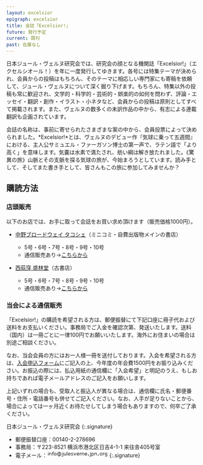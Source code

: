 ```yaml
---
layout: excelsior
epigraph: excelsior
title: 会誌「Excelsior!」
future: 発行予定
current: 既刊
past: 在庫なし
---
```

日本ジュール・ヴェルヌ研究会では、研究会の顔となる機関誌「Excelsior!」（エクセルシオール！）を年に一度発行してゆきます。各号には特集テーマが決められ、会員からの投稿はもちろん、そのテーマに相応しい専門家にも寄稿を依頼して、ジュール・ヴェルヌについて深く掘り下げます。もちろん、特集以外の投稿も常に歓迎され、文学的・科学的・芸術的・娯楽的の如何を問わず、評論・エッセイ・翻訳・創作・イラスト・小ネタなど、会員からの投稿は原則としてすべて掲載されます。また、ヴェルヌの数多くの未訳作品の中から、有志による連載翻訳も企画されています。

会誌の名称は、事前に寄せられたさまざまな案の中から、会員投票によって決められました。*Excelsior!*とは、ヴェルヌのデビュー作『気球に乗って五週間』における、主人公サミュエル・ファーガソン博士の第一声で、ラテン語で「より高く」を意味します。気嚢は水素で満たされ、舫い綱は解き放たれました。《驚異の旅》山脈とその支脈を探る気球の旅が、今始まろうとしています。読み手として、そしてまた書き手として、皆さんもこの旅に参加してみませんか？

<!--insertion-->

## 購読方法

### 店頭販売
以下のお店では、お手に取って会誌をお買い求め頂けます（販売価格1000円）。

- [中野ブロードウェイ タコシェ](http://tacoche.com/)（ミニコミ・自費出版物メインの書店）
  - 5号・6号・7号・8号・9号・10号
  - 通信販売あり→[こちらから](http://taco.shop-pro.jp/?mode=srh&sort=n&cid=&keyword=Excelsior)

- [西荻窪 盛林堂](http://d.hatena.ne.jp/seirindou_syobou/)（古書店）
  - 5号・6号・7号・8号・9号・10号
  - 通信販売あり→[こちらから](http://seirindousyobou.cart.fc2.com/?word=Excelsior)

### 当会による通信販売
「Excelsior!」の購読を希望される方は、郵便振替にて下記口座に冊子代および送料をお支払いください。事務局でご入金を確認次第、発送いたします。送料（国内）は一冊ごとに一律100円でお願いいたします。海外にお住まいの場合は別途ご相談ください。

なお、当会会員の方にはお一人様一冊を送付しております。入会を希望される方は、[入会申込フォーム](./postmail/adhesion.html)にご記入の上、今年度の年会費1500円をお振り込みください。お振込の際には、払込用紙の通信欄に「入会希望」と明記のうえ、もしお持ちであれば電子メールアドレスのご記入をお願いします。

上記いずれの場合も、受取人と振込人が異なる場合は、通信欄に氏名・郵便番号・住所・電話番号も併せてご記入ください。なお、人手が足りないことから、場合によっては一ヶ月近くお待たせしてしまう場合もありますので、何卒ご了承ください。

日本ジュール・ヴェルヌ研究会
{:.signature}

- 郵便振替口座：00140-2-278696
- 事務局：〒223-8521 横浜市港北区日吉4-1-1 来往舎405号室
- 電子メール：![](./img/sjev2006.gif)
{:.signature}